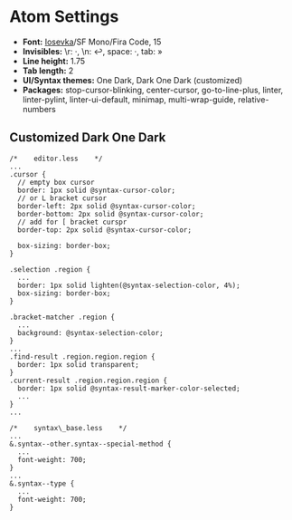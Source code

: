 # Atom Settings
- **Font:** [Iosevka](https://github.com/be5invis/Iosevka)/SF Mono/Fira Code, 15
- **Invisibles:** \r: ·, \n: ↩, space: ·, tab: »
- **Line height:** 1.75
- **Tab length:** 2
- **UI/Syntax themes:** One Dark, Dark One Dark (customized)
- **Packages:** stop-cursor-blinking, center-cursor, go-to-line-plus, linter, linter-pylint, linter-ui-default, minimap, multi-wrap-guide, relative-numbers

## Customized Dark One Dark
```less
/*    editor.less    */
...
.cursor {
  // empty box cursor
  border: 1px solid @syntax-cursor-color;
  // or L bracket cursor
  border-left: 2px solid @syntax-cursor-color;
  border-bottom: 2px solid @syntax-cursor-color;
  // add for [ bracket curspr
  border-top: 2px solid @syntax-cursor-color;
  
  box-sizing: border-box;
}

.selection .region {
  ...
  border: 1px solid lighten(@syntax-selection-color, 4%);
  box-sizing: border-box;
}

.bracket-matcher .region {
  ...
  background: @syntax-selection-color;
}
...
.find-result .region.region.region {
  border: 1px solid transparent;
}
.current-result .region.region.region {
  border: 1px solid @syntax-result-marker-color-selected;
  ...
}
...

/*    syntax\_base.less    */
...
&.syntax--other.syntax--special-method {
  ...
  font-weight: 700;
}
...
&.syntax--type {
  ...
  font-weight: 700;
}
```
